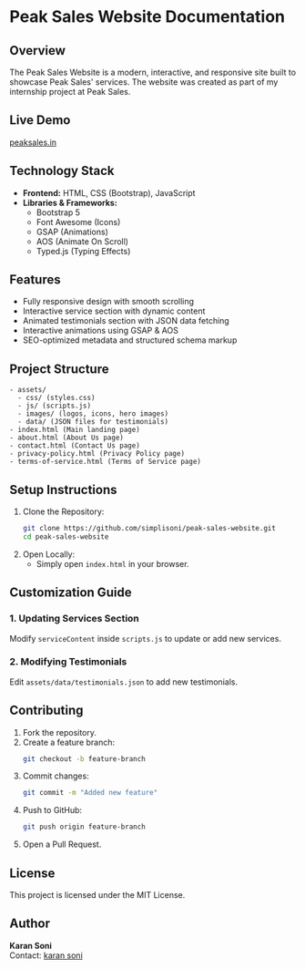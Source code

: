 # Peak Sales Website Documentation

## Overview
The Peak Sales Website is a modern, interactive, and responsive site built to showcase Peak Sales' services. The website was created as part of my internship project at Peak Sales.

## Live Demo
[peaksales.in](http://peaksales.in)

## Technology Stack
- **Frontend:** HTML, CSS (Bootstrap), JavaScript
- **Libraries & Frameworks:**
  - Bootstrap 5
  - Font Awesome (Icons)
  - GSAP (Animations)
  - AOS (Animate On Scroll)
  - Typed.js (Typing Effects)

## Features
- Fully responsive design with smooth scrolling
- Interactive service section with dynamic content
- Animated testimonials section with JSON data fetching
- Interactive animations using GSAP & AOS
- SEO-optimized metadata and structured schema markup

## Project Structure
```
- assets/
  - css/ (styles.css)
  - js/ (scripts.js)
  - images/ (logos, icons, hero images)
  - data/ (JSON files for testimonials)
- index.html (Main landing page)
- about.html (About Us page)
- contact.html (Contact Us page)
- privacy-policy.html (Privacy Policy page)
- terms-of-service.html (Terms of Service page)
```

## Setup Instructions
1. Clone the Repository:
   ```sh
   git clone https://github.com/simplisoni/peak-sales-website.git
   cd peak-sales-website
   ```
2. Open Locally:
   - Simply open `index.html` in your browser.

## Customization Guide
### 1. Updating Services Section
Modify `serviceContent` inside `scripts.js` to update or add new services.

### 2. Modifying Testimonials
Edit `assets/data/testimonials.json` to add new testimonials.

## Contributing
1. Fork the repository.
2. Create a feature branch:
   ```sh
   git checkout -b feature-branch
   ```
3. Commit changes:
   ```sh
   git commit -m "Added new feature"
   ```
4. Push to GitHub:
   ```sh
   git push origin feature-branch
   ```
5. Open a Pull Request.

## License
This project is licensed under the MIT License.

## Author
**Karan Soni**  
Contact: [karan soni](https://simplisoni.github.io/)
